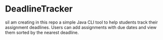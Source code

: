 # DeadlineTracker
siI am creating in this repo a simple Java CLI tool to help students track their assignment deadlines.  Users can add assignments with due dates and view them sorted by the nearest deadline.
